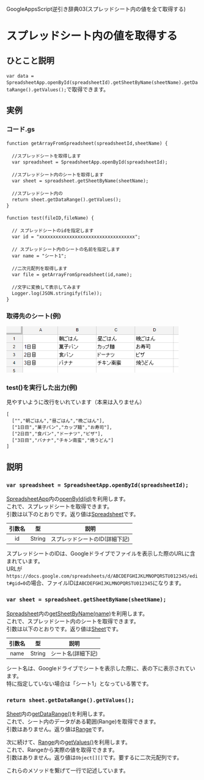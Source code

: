 GoogleAppsScript逆引き辞典03(スプレッドシート内の値を全て取得する)
# スプレッドシート内の値を取得する

## ひとこと説明
`var data =  SpreadsheetApp.openById(spreadsheetId).getSheetByName(sheetName).getDataRange().getValues();`で取得できます。

## 実例
### コード.gs
```
function getArrayFromSpreadsheet(spreadsheetId,sheetName) {

  //スプレッドシートを取得します
  var spreadsheet = SpreadsheetApp.openById(spreadsheetId);

  //スプレッドシート内のシートを取得します
  var sheet = spreadsheet.getSheetByName(sheetName);

  //スプレッドシート内の
  return sheet.getDataRange().getValues();
}

function test(fileID,fileName) {

  // スプレッドシートのidを指定します
  var id = "xxxxxxxxxxxxxxxxxxxxxxxxxxxxxxxxxxx";

  // スプレッドシート内のシートの名前を指定します
  var name = "シート1";

  //二次元配列を取得します
  var file = getArrayFromSpreadsheet(id,name);

  //文字に変換して表示してみます
  Logger.log(JSON.stringify(file));
}
```
### 取得先のシート(例)
![シート内容](md5-1.png)

### test()を実行した出力(例)
見やすいように改行をいれています（本来は入りません）
```
[
  ["","朝ごはん","昼ごはん","晩ごはん"],
  ["1日目","菓子パン","カップ麺","お寿司"],
  ["2日目","食パン","ドーナツ","ピザ"],
  ["3日目","バナナ","チキン南蛮","焼うどん"]
]
```

## 説明

### `var spreadsheet = SpreadsheetApp.openById(spreadsheetId);`
[SpreadsheetApp](https://developers.google.com/apps-script/reference/spreadsheet/spreadsheet-app)内の[openById(id)](https://developers.google.com/apps-script/reference/spreadsheet/spreadsheet-app#openById(String))を利用します。  
これで、スプレッドシートを取得できます。  
引数は以下のとおりです。返り値は[Spreadsheet](https://developers.google.com/apps-script/reference/spreadsheet/spreadsheet.html)です。

| 引数名 | 型 | 説明 |
|:-:|:-:|:-:|
| id | String | スプレッドシートのID(詳細下記) |

スプレッドシートのIDは、Googleドライブでファイルを表示した際のURLに含まれています。  
URLが`https://docs.google.com/spreadsheets/d/ABCDEFGHIJKLMNOPQRSTU012345/edit#gid=0`の場合、ファイルIDは`ABCDEFGHIJKLMNOPQRSTU012345`になります。


### `var sheet = spreadsheet.getSheetByName(sheetName);`
[Spreadsheet](https://developers.google.com/apps-script/reference/spreadsheet/spreadsheet.html)内の[getSheetByName(name)](https://developers.google.com/apps-script/reference/spreadsheet/spreadsheet#getSheetByName(String))を利用します。  
これで、スプレッドシート内のシートを取得できます。  
引数は以下のとおりです。返り値は[Sheet](https://developers.google.com/apps-script/reference/spreadsheet/sheet)です。  

| 引数名 | 型 | 説明 |
|:-:|:-:|:-:|
| name | String | シート名(詳細下記) |

シート名は、Googleドライブでシートを表示した際に、表の下に表示されています。  
特に指定していない場合は「シート1」となっている筈です。

### `return sheet.getDataRange().getValues();`
[Sheet](https://developers.google.com/apps-script/reference/spreadsheet/sheet)内の[getDataRange()](https://developers.google.com/apps-script/reference/spreadsheet/sheet#getDataRange())を利用します。  
これで、シート内のデータがある範囲(Range)を取得できます。  
引数はありません。返り値は[Range](https://developers.google.com/apps-script/reference/spreadsheet/range)です。  


次に続けて、[Range](https://developers.google.com/apps-script/reference/spreadsheet/range)内の[getValues()](https://developers.google.com/apps-script/reference/spreadsheet/range#getValues())を利用します。  
これで、Rangeから実際の値を取得できます。  
引数はありません。返り値は`Object[][]`です。要するに二次元配列です。  


これらのメソッドを繋げて一行で記述しています。
